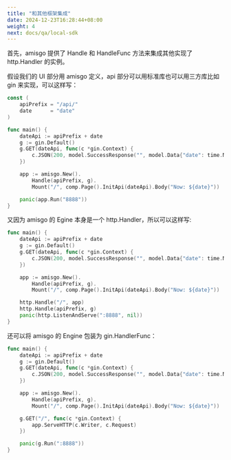 ```yaml
---
title: "和其他框架集成"
date: 2024-12-23T16:28:44+08:00
weight: 4
next: docs/qa/local-sdk
---
```


首先，amisgo 提供了 Handle 和 HandleFunc 方法来集成其他实现了 http.Handler 的实例。

假设我们的 UI 部分用 amisgo 定义，api 部分可以用标准库也可以用三方库比如 gin 来实现，可以这样写：

```go
const (
	apiPrefix = "/api/"
	date      = "date"
)

func main() {
	dateApi := apiPrefix + date
	g := gin.Default()
	g.GET(dateApi, func(c *gin.Context) {
		c.JSON(200, model.SuccessResponse("", model.Data{"date": time.Now()}))
	})

	app := amisgo.New().
		Handle(apiPrefix, g).
		Mount("/", comp.Page().InitApi(dateApi).Body("Now: ${date}"))

	panic(app.Run("8888"))
}
```

又因为 amisgo 的 Egine 本身是一个 http.Handler，所以可以这样写:

```go
func main() {
	dateApi := apiPrefix + date
	g := gin.Default()
	g.GET(dateApi, func(c *gin.Context) {
		c.JSON(200, model.SuccessResponse("", model.Data{"date": time.Now()}))
	})

	app := amisgo.New().
		Handle(apiPrefix, g).
		Mount("/", comp.Page().InitApi(dateApi).Body("Now: ${date}"))

	http.Handle("/", app)
	http.Handle(apiPrefix, g)
	panic(http.ListenAndServe(":8888", nil))
}
```

还可以将 amisgo 的 Engine 包装为 gin.HandlerFunc：

```go
func main() {
	dateApi := apiPrefix + date
	g := gin.Default()
	g.GET(dateApi, func(c *gin.Context) {
		c.JSON(200, model.SuccessResponse("", model.Data{"date": time.Now()}))
	})

	app := amisgo.New().
		Handle(apiPrefix, g).
		Mount("/", comp.Page().InitApi(dateApi).Body("Now: ${date}"))

	g.GET("/", func(c *gin.Context) {
		app.ServeHTTP(c.Writer, c.Request)
	})

	panic(g.Run(":8888"))
}
```
